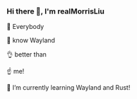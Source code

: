 ### Hi there 👋, I'm realMorrisLiu
🙌 Everybody

👐 know Wayland

👌 better than 

☝️ me!

🌱 I’m currently learning Wayland and Rust!

<!--
**realMorrisLiu/realMorrisLiu** is a ✨ _special_ ✨ repository because its `README.md` (this file) appears on your GitHub profile.

Here are some ideas to get you started:

- 🔭 I’m currently working on ...
- 🌱 I’m currently learning ...
- 👯 I’m looking to collaborate on ...
- 🤔 I’m looking for help with ...
- 💬 Ask me about ...
- 📫 How to reach me: ...
- 😄 Pronouns: ...
- ⚡ Fun fact: ...
-->
